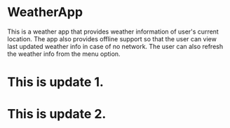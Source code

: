 # WeatherApp
This is a weather app that provides weather information of user's current location. The app also provides offline support so that the user can view last updated weather info in case of no network. The user can also refresh the weather info from the menu option.

# This is update 1.

# This is update 2.

